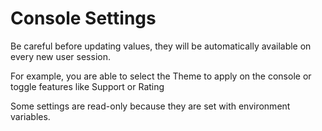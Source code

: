 # Console Settings

Be careful before updating values, they will be automatically available on every new user session.

For example, you are able to select the Theme to apply on the console or toggle features like Support or Rating

Some settings are read-only because they are set with environment variables.
